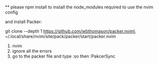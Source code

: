 ** please npm install to install the node_modules required to use the nvim config 

and install Packer: 

git clone --depth 1 https://github.com/wbthomason/packer.nvim\
 ~/.local/share/nvim/site/pack/packer/start/packer.nvim

1. nvim 
2. ignore all the errors 
3. go to the packer file and type :so then :PakcerSync

